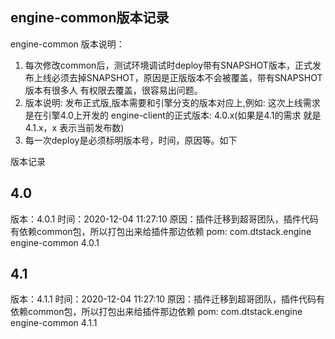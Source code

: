 ## engine-common版本记录

engine-common 版本说明：
   1. 每次修改common后，测试环境调试时deploy带有SNAPSHOT版本，正式发布上线必须去掉SNAPSHOT，原因是正版版本不会被覆盖，带有SNAPSHOT版本有很多人
   有权限去覆盖，很容易出问题。
   2. 版本说明: 发布正式版,版本需要和引擎分支的版本对应上,例如: 这次上线需求是在引擎4.0上开发的 engine-client的正式版本: 
   <version>4.0.x</version>(如果是4.1的需求 就是<version>4.1.x</version>，x 表示当前发布数)
   3. 每一次deploy是必须标明版本号，时间，原因等。如下
   
版本记录
  
  4.0
--------------------------------------------------------

版本：4.0.1
时间：2020-12-04 11:27:10
原因：插件迁移到超哥团队，插件代码有依赖common包，所以打包出来给插件那边依赖
pom: 
<dependency>
  <groupId>com.dtstack.engine</groupId>
  <artifactId>engine-common</artifactId>
  <version>4.0.1</version>
</dependency>


  4.1 
--------------------------------------------------------

版本：4.1.1
时间：2020-12-04 11:27:10
原因：插件迁移到超哥团队，插件代码有依赖common包，所以打包出来给插件那边依赖
pom: 
<dependency>
  <groupId>com.dtstack.engine</groupId>
  <artifactId>engine-common</artifactId>
  <version>4.1.1</version>
</dependency>



























